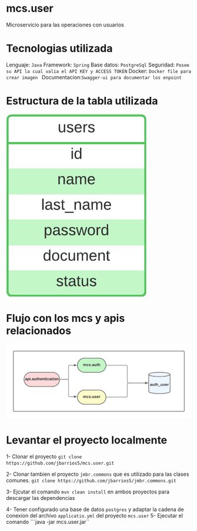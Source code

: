 # mcs.user
Microservicio para las operaciones con usuarios

# Tecnologias utilizada
Lenguaje: ```Java```
Framework: ```Spring```
Base datos: ```PostgreSql```
Seguridad:  ```Posee su API la cual valia el API KEY y ACCESS TOKEN```
Docker: ```Docker file para crear imagen ```
Documentacion:```Swagger-ui para documentar los enpoint ```

# Estructura de la tabla utilizada
![tabla mcs ](docs/tabla-usuario.png)

# Flujo con los mcs y apis relacionados
![Flujo mcs relacionados](docs/diagrama-autenticacion.png)

# Levantar el proyecto localmente
1- Clonar el proyecto
```git clone https://github.com/jbarrios5/mcs.user.git```

2- Clonar tambien el proyecto ```jmbr.commons``` que es utilizado para las clases comunes.
```git clone https://github.com/jbarrios5/jmbr.commons.git```

3- Ejcutar el comando ```mvn clean install``` en ambos proyectos para descargar las dependencias

4- Tener configurado una base de datos ```postgres``` y adaptar la cadena de conexion del archivo ```applicatio.yml``` del proyecto ```mcs.user```
5- Ejecutar el comando ```java -jar mcs.user.jar``
